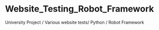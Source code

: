 # Website_Testing_Robot_Framework
University Project / Various website tests/ Python / Robot Framework
